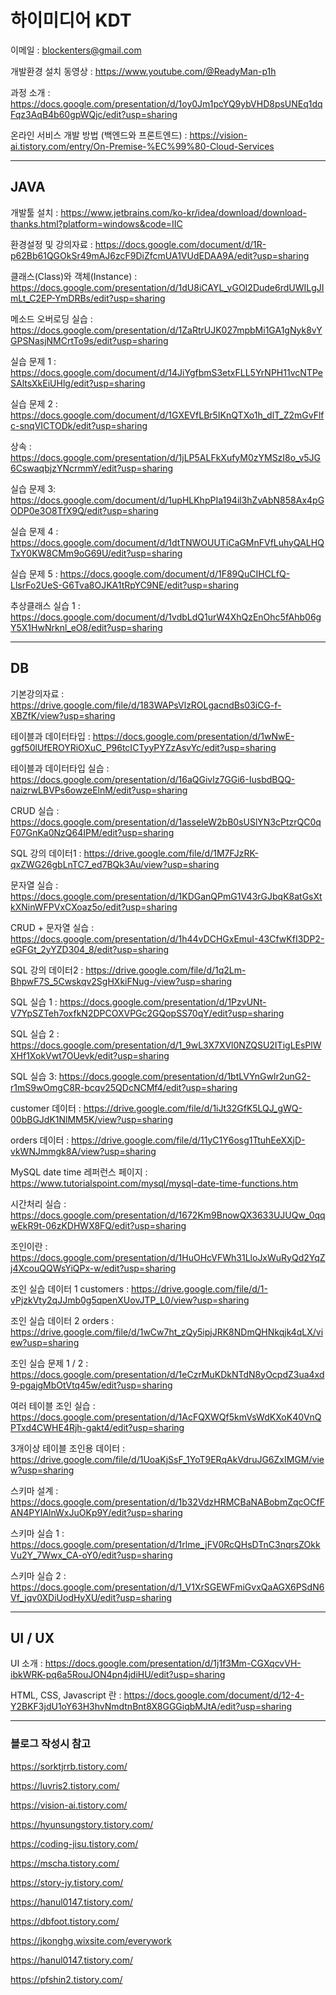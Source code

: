 # 하이미디어 KDT

이메일 : blockenters@gmail.com 

개발환경 설치 동영상 : https://www.youtube.com/@ReadyMan-p1h

과정 소개 : https://docs.google.com/presentation/d/1oy0Jm1pcYQ9ybVHD8psUNEq1dqFqz3AqB4b60gpWQjc/edit?usp=sharing

온라인 서비스 개발 방법 (백엔드와 프론트엔드) : https://vision-ai.tistory.com/entry/On-Premise-%EC%99%80-Cloud-Services

---

## JAVA

개발툴 설치 : https://www.jetbrains.com/ko-kr/idea/download/download-thanks.html?platform=windows&code=IIC

환경설정 및 강의자료 : https://docs.google.com/document/d/1R-p62Bb61QGOkSr49mAJ6zcF9DiZfcmUA1VUdEDAA9A/edit?usp=sharing

클래스(Class)와 객체(Instance) : https://docs.google.com/presentation/d/1dU8iCAYL_vGOI2Dude6rdUWILgJImLt_C2EP-YmDRBs/edit?usp=sharing

메소드 오버로딩 실습 : https://docs.google.com/presentation/d/1ZaRtrUJK027mpbMi1GA1gNyk8vYGPSNasjNMCrtTo9s/edit?usp=sharing

실습 문제 1 : https://docs.google.com/document/d/14JiYgfbmS3etxFLL5YrNPH11vcNTPeSAltsXkEiUHlg/edit?usp=sharing

실습 문제 2 : https://docs.google.com/document/d/1GXEVfLBr5IKnQTXo1h_dlT_Z2mGvFlfc-snqVICTODk/edit?usp=sharing

상속 : https://docs.google.com/presentation/d/1jLP5ALFkXufyM0zYMSzI8o_v5JG6CswaqbjzYNcrmmY/edit?usp=sharing

실습 문제 3: https://docs.google.com/document/d/1upHLKhpPIa194il3hZvAbN858Ax4pGODP0e3O8TfX9Q/edit?usp=sharing

실습 문제 4 : https://docs.google.com/document/d/1dtTNWOUUTiCaGMnFVfLuhyQALHQTxY0KW8CMm9oG69U/edit?usp=sharing

실습 문제 5 : https://docs.google.com/document/d/1F89QuCIHCLfQ-LlsrFo2UeS-G6Tva8OJKA1tRpYC9NE/edit?usp=sharing

추상클래스 실습 1 : https://docs.google.com/document/d/1vdbLdQ1urW4XhQzEnOhc5fAhb06gY5X1HwNrknl_eO8/edit?usp=sharing

---

## DB

기본강의자료 : https://drive.google.com/file/d/183WAPsVlzROLgacndBs03iCG-f-XBZfK/view?usp=sharing

테이블과 데이터타입 : https://docs.google.com/presentation/d/1wNwE-ggf50lUfEROYRiOXuC_P96tcICTyyPYZzAsvYc/edit?usp=sharing

테이블과 데이터타입 실습 : https://docs.google.com/presentation/d/16aQGivlz7GGi6-IusbdBQQ-naizrwLBVPs6owzeElnM/edit?usp=sharing

CRUD 실습 : https://docs.google.com/presentation/d/1asseIeW2bB0sUSlYN3cPtzrQC0qF07GnKa0NzQ64IPM/edit?usp=sharing

SQL 강의 데이터1 : https://drive.google.com/file/d/1M7FJzRK-qxZWG26gbLnTC7_ed7BQk3Au/view?usp=sharing

문자열 실습 : https://docs.google.com/presentation/d/1KDGanQPmG1V43rGJbqK8atGsXtkXNinWFPVxCXoaz5o/edit?usp=sharing

CRUD + 문자열 실습 : https://docs.google.com/presentation/d/1h44vDCHGxEmuI-43CfwKfI3DP2-eGFGt_2yYZD304_8/edit?usp=sharing

SQL 강의 데이터2 : https://drive.google.com/file/d/1q2Lm-BhpwF7S_5Cwskqv2SgHXkiFNug-/view?usp=sharing

SQL 실습 1 : https://docs.google.com/presentation/d/1PzvUNt-V7YpSZTeh7oxfkN2DPCOXVPGc2GQopSS70qY/edit?usp=sharing

SQL 실습 2 : https://docs.google.com/presentation/d/1_9wL3X7XVl0NZQSU2ITigLEsPlWXHf1XokVwt7OUevk/edit?usp=sharing

SQL 실습 3: https://docs.google.com/presentation/d/1btLVYnGwlr2unG2-r1mS9wOmgC8R-bcqv25QDcNCMf4/edit?usp=sharing

customer 데이터 : https://drive.google.com/file/d/1iJt32GfK5LQJ_gWQ-00bBGJdK1NlMM5K/view?usp=sharing

orders 데이터 : https://drive.google.com/file/d/11yC1Y6osg1TtuhEeXXjD-vkWNJmmgk8A/view?usp=sharing

MySQL date time 레퍼런스 페이지 : https://www.tutorialspoint.com/mysql/mysql-date-time-functions.htm

시간처리 실습 : https://docs.google.com/presentation/d/1672Km9BnowQX3633UJUQw_0qqwEkR9t-06zKDHWX8FQ/edit?usp=sharing

조인이란 : https://docs.google.com/presentation/d/1HuOHcVFWh31LloJxWuRyQd2YqZj4XcouQQWsYiQPx-w/edit?usp=sharing

조인 실습 데이터 1 customers : https://drive.google.com/file/d/1-vPjzkVty2qJJmb0g5qpenXUovJTP_L0/view?usp=sharing

조인 실습 데이터 2 orders : https://drive.google.com/file/d/1wCw7ht_zQy5ipjJRK8NDmQHNkqjk4qLX/view?usp=sharing

조인 실습 문제 1 / 2 : https://docs.google.com/presentation/d/1eCzrMuKDkNTdN8yOcpdZ3ua4xd9-pgajgMbOtVtq45w/edit?usp=sharing

여러 테이블 조인 실습 : https://docs.google.com/presentation/d/1AcFQXWQf5kmVsWdKXoK40VnQPTxd4CWHE4Rjh-gakt4/edit?usp=sharing

3개이상 테이블 조인용 데이터 : https://drive.google.com/file/d/1UoaKjSsF_1YoT9ERqAkVdruJG6ZxIMGM/view?usp=sharing

스키마 설계 : https://docs.google.com/presentation/d/1b32VdzHRMCBaNABobmZqcOCfFAN4PYIAlnWxJuOKp9Y/edit?usp=sharing

스키마 실습 1 : https://docs.google.com/presentation/d/1rlme_jFV0RcQHsDTnC3nqrsZOkkVu2Y_7Wwx_CA-oY0/edit?usp=sharing

스키마 실습 2 : https://docs.google.com/presentation/d/1_V1XrSGEWFmiGvxQaAGX6PSdN6Vf_jqv0XDiUodHyXU/edit?usp=sharing

--- 

## UI / UX

UI 소개 : https://docs.google.com/presentation/d/1j1f3Mm-CGXqcvVH-ibkWRK-pq6a5RouJON4pn4jdiHU/edit?usp=sharing

HTML, CSS, Javascript 란 : https://docs.google.com/document/d/12-4-Y2BKF3jdU1oY63H3hvNmdtnBnt8X8GGGiqbMJtA/edit?usp=sharing


---


### 블로그 작성시 참고 

https://sorktjrrb.tistory.com/

https://luvris2.tistory.com/

https://vision-ai.tistory.com/

https://hyunsungstory.tistory.com/

https://coding-jisu.tistory.com/

https://mscha.tistory.com/

https://story-jy.tistory.com/

https://hanul0147.tistory.com/

https://dbfoot.tistory.com/

https://jkonghg.wixsite.com/everywork

https://hanul0147.tistory.com/

https://pfshin2.tistory.com/




